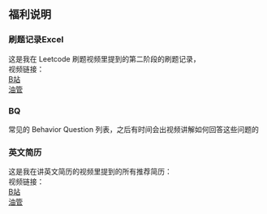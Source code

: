 ## 福利说明

### 刷题记录Excel 

这是我在 Leetcode 刷题视频里提到的第二阶段的刷题记录，  
视频链接：  
[B站](https://www.bilibili.com/video/BV13p4y1Q7aF?from=search&seid=2953922764105620080)  
[油管](https://www.youtube.com/watch?v=7yWr0kSPh38&t=3s)

### BQ

常见的 Behavior Question 列表，之后有时间会出视频讲解如何回答这些问题的

### 英文简历  

这是我在讲英文简历的视频里提到的所有推荐简历：  
视频链接：  
[B站](https://www.bilibili.com/video/BV1Ut4y1Q7aJ)  
[油管](https://www.youtube.com/watch?v=obrODrRcfOE)

